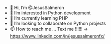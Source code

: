 - 👋 Hi, I’m @JesusSalmeron
- 👀 I’m interested in Python development
- 🌱 I’m currently learning PHP
- 💞️ I’m looking to collaborate on Python projects
- 📫 How to reach me ... Text me !!!!!! -> https://www.linkedin.com/in/jesussalmeronfx/

<!---
JesusSalmeron/JesusSalmeron is a ✨ special ✨ repository because its `README.md` (this file) appears on your GitHub profile.
You can click the Preview link to take a look at your changes.
--->
